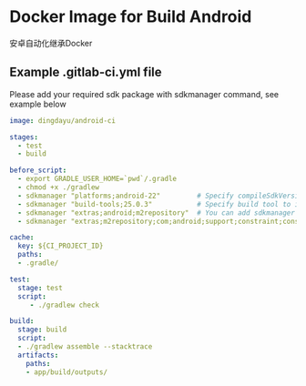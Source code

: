 # Docker Image for Build Android

安卓自动化继承Docker

## Example .gitlab-ci.yml file

Please add your required sdk package with sdkmanager command, see example below

```yaml
image: dingdayu/android-ci

stages:
  - test
  - build

before_script:
  - export GRADLE_USER_HOME=`pwd`/.gradle
  - chmod +x ./gradlew
  - sdkmanager "platforms;android-22"         # Specify compileSdkVersion Depends on your android project
  - sdkmanager "build-tools;25.0.3"           # Specify build tool to install, depends on your android project
  - sdkmanager "extras;android;m2repository"  # You can add sdkmanager command to install another package here
  - sdkmanager "extras;m2repository;com;android;support;constraint;constraint-layout;1.0.2" # If you need constraint-layout support

cache:
  key: ${CI_PROJECT_ID}
  paths:
  - .gradle/

test:
  stage: test
  script:
     - ./gradlew check

build:
  stage: build
  script:
  - ./gradlew assemble --stacktrace
  artifacts:
    paths:
    - app/build/outputs/
```